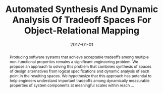 ---
title: "Automated Synthesis And Dynamic Analysis Of Tradeoff Spaces For Object-Relational Mapping"
abstract: "Producing software systems that achieve acceptable tradeoffs among multiple non-functional properties remains a significant engineering problem. We propose an approach to solving this problem that combines synthesis of spaces of design alternatives from logical specifications and dynamic analysis of each point in the resulting spaces. We hypothesize that this approach has potential to help engineers understand important tradeoffs among dynamically measurable properties of system components at meaningful scales within reach …"
date: 2017-01-01
venue: ""
paperurl: https://ieeexplore.ieee.org/abstract/document/7506009/
authors: "Hamid Bagheri, Chong Tang and Kevin J. Sullivan"
awards: ""
---